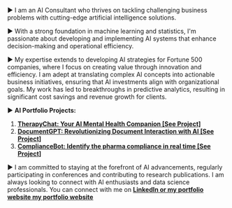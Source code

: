 ► I am an AI Consultant who thrives on tackling challenging business problems with cutting-edge artificial intelligence solutions. 

► With a strong foundation in machine learning and statistics, I'm passionate about developing and implementing AI systems that enhance decision-making and operational efficiency.

► My expertise extends to developing AI strategies for Fortune 500 companies, where I focus on creating value through innovation and efficiency. I am adept at translating complex AI concepts into actionable business initiatives, ensuring that AI investments align with organizational goals. My work has led to breakthroughs in predictive analytics, resulting in significant cost savings and revenue growth for clients.

► <b>AI Portfolio Projects: </b>
1. <b><a href="https://aafazai.com/therapychat/">TherapyChat: Your AI Mental Health Companion [See Project]</a> </b>
2. <b><a href="https://aafazai.com/document-gpt/">DocumentGPT: Revolutionizing Document Interaction with AI [See Project]</a> </b>
3. <b><a href="https://aafazai.com/compliance-bot/">ComplianceBot: Identify the pharma compliance in real time [See Project]</a> </b> 

<!--
**aafaz/aafaz** is a ✨ _special_ ✨ repository because its `README.md` (this file) appears on your GitHub profile.

Here are some ideas to get you started:

- 🔭 I’m currently working on ...
- 🌱 I’m currently learning ...
- 👯 I’m looking to collaborate on ...
- 🤔 I’m looking for help with ...
- 💬 Ask me about ...
- 📫 How to reach me: ...
- 😄 Pronouns: ...
- ⚡ Fun fact: ...
-->
► I am committed to staying at the forefront of AI advancements, regularly participating in conferences and contributing to research publications. I am always looking to connect with AI enthusiasts and data science professionals. You can connect with me on <b><a href="https://www.linkedin.com/in/aafazilahi/"> LinkedIn or my portfolio website <b><a href="https://aafazai.com/services"> my portfolio website</a> </b> 
